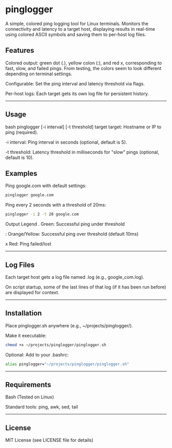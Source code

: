 # pinglogger

A simple, colored ping logging tool for Linux terminals.
Monitors the connectivity and latency to a target host, displaying results in real-time using colored ASCII symbols and saving them to per-host log files.

## Features

Colored output: green dot (.), yellow colon (:), and red x, corresponding to fast, slow, and failed pings. From testing, the colors seem to look different depending on terminal settings. 

Configurable: Set the ping interval and latency threshold via flags.

Per-host logs: Each target gets its own log file for persistent history.

---

## Usage

bash
pinglogger [-i interval] [-t threshold] target
target: Hostname or IP to ping (required).

-i interval: Ping interval in seconds (optional, default is 5).

-t threshold: Latency threshold in milliseconds for "slow" pings (optional, default is 10).

## Examples

Ping google.com with default settings:

```bash
pinglogger google.com
```

Ping every 2 seconds with a threshold of 20ms:

```bash
pinglogger -i 2 -t 20 google.com
```

Output Legend
. Green: Successful ping under threshold

: Orange/Yellow: Successful ping over threshold (default 10ms)

x Red: Ping failed/lost

---

## Log Files

Each target host gets a log file named <target>.log (e.g., google_com.log).

On script startup, some of the last lines of that log (if it has been run before) are displayed for context.

---

## Installation

Place pinglogger.sh anywhere (e.g., ~/projects/pinglogger/).

Make it executable:

```bash
chmod +x ~/projects/pinglogger/pinglogger.sh
```

Optional: Add to your .bashrc:

```bash
alias pinglogger="~/projects/pinglogger/pinglogger.sh"
```

---

## Requirements

Bash (Tested on Linux)

Standard tools: ping, awk, sed, tail

---

## License

MIT License (see LICENSE file for details)

